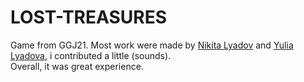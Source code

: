 # LOST-TREASURES
Game from GGJ21. Most work were made by [Nikita Lyadov](https://github.com/niklyadov/) and [Yulia Lyadova](https://github.com/julialyadova/), i contributed a little (sounds).  
Overall, it was great experience.
